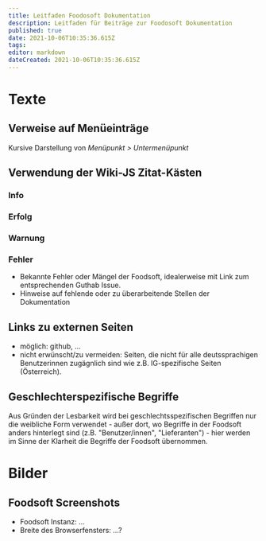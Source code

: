 ```yaml
---
title: Leitfaden Foodosoft Dokumentation
description: Leitfaden für Beiträge zur Foodosoft Dokumentation
published: true
date: 2021-10-06T10:35:36.615Z
tags: 
editor: markdown
dateCreated: 2021-10-06T10:35:36.615Z
---
```


# Texte

## Verweise auf Menüeinträge
Kursive Darstellung von *Menüpunkt > Untermenüpunkt*

## Verwendung der Wiki-JS Zitat-Kästen 
### Info
### Erfolg
### Warnung
### Fehler
- Bekannte Fehler oder Mängel der Foodsoft, idealerweise mit Link zum entsprechenden Guthab Issue.
- Hinweise auf fehlende oder zu überarbeitende Stellen der Dokumentation


## Links zu externen Seiten

- möglich: github, ...
- nicht erwünscht/zu vermeiden: Seiten, die nicht für alle deutssprachigen Benutzerinnen zugägnlich sind wie z.B. IG-spezifische Seiten (Österreich). 

## Geschlechterspezifische Begriffe

Aus Gründen der Lesbarkeit wird bei geschlechtsspezifischen Begriffen nur die weibliche Form verwendet - außer dort, wo Begriffe in der Foodsoft anders hinterlegt sind (z.B. "Benutzer/innen", "Lieferanten") - hier werden im Sinne der Klarheit die Begriffe der Foodsoft übernommen.


# Bilder
## Foodsoft Screenshots
  - Foodsoft Instanz: ...
  - Breite des Browserfensters: ...?


